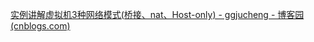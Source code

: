  [实例讲解虚拟机3种网络模式(桥接、nat、Host-only) - ggjucheng - 博客园 (cnblogs.com)](https://www.cnblogs.com/ggjucheng/archive/2012/08/19/2646007.html) 

